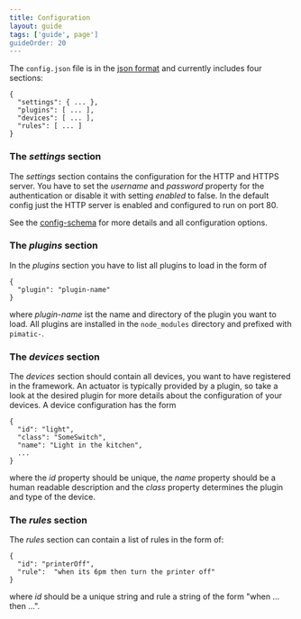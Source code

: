 ```yaml
---
title: Configuration
layout: guide
tags: ['guide', page']
guideOrder: 20
---
```

The `config.json` file is in the [json format](https://en.wikipedia.org/wiki/JSON) and currently includes four
sections:

    {
      "settings": { ... },
      "plugins": [ ... ],
      "devices": [ ... ],
      "rules": [ ... ]
    }

### The _settings_ section
The _settings_ section contains the configuration for the HTTP and HTTPS server. You have
to set the _username_ and _password_ property for the authentication or disable it with setting
_enabled_ to false.
In the default config just the HTTP server is enabled and configured to run on port 80.

See the [config-schema](http://www.pimatic.org/docs/config-schema.html) for more details and
all configuration options.

### The _plugins_ section
In the _plugins_ section you have to list all plugins to load in the form of

    {
      "plugin": "plugin-name"
    }

where _plugin-name_ ist the name and directory of the plugin you want to load. All plugins are
installed in the `node_modules` directory and prefixed with `pimatic-`.


### The _devices_ section
The _devices_ section should contain all devices, you want to have registered in the
framework. An actuator is typically provided by a plugin, so take a look at the desired plugin
for more details about the configuration of your devices. A device configuration has the form

    {
      "id": "light",
      "class": "SomeSwitch",
      "name": "Light in the kitchen",
      ...
    }

where the _id_ property should be unique, the _name_ property should be a human readable description
and the _class_ property determines the plugin and type of the device.

### The _rules_ section
The _rules_ section can contain a list of rules in the form of:

    {
      "id": "printerOff",
      "rule":  "when its 6pm then turn the printer off"
    }

where _id_ should be a unique string and rule a string of the form "when ... then ...".
